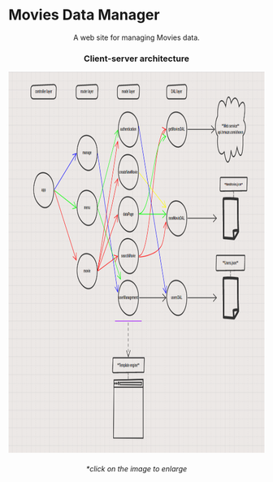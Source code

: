 # Movies Data Manager
<p align="center">
A web site for managing Movies data.
  </p>

<h3 align="center">
 Client-server architecture
  </h3>


<p align="center">
<img src="./architectureServer.png" width="1300" height="750">
  </p>
 <h6 align="center">
*click on the image to enlarge
</h6>
